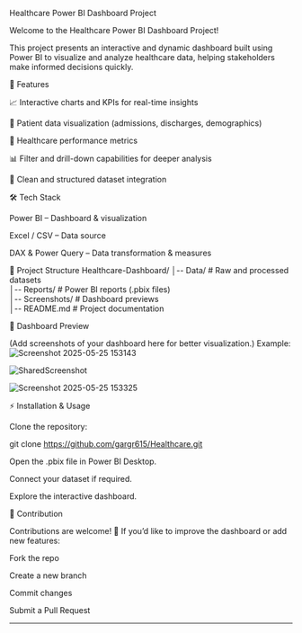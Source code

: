 Healthcare Power BI Dashboard Project

Welcome to the Healthcare Power BI Dashboard Project!

This project presents an interactive and dynamic dashboard built using Power BI to visualize and analyze healthcare data, helping stakeholders make informed decisions quickly.

🚀 Features

📈 Interactive charts and KPIs for real-time insights

🏥 Patient data visualization (admissions, discharges, demographics)

💉 Healthcare performance metrics

📊 Filter and drill-down capabilities for deeper analysis

📂 Clean and structured dataset integration

🛠️ Tech Stack

Power BI – Dashboard & visualization

Excel / CSV – Data source

DAX & Power Query – Data transformation & measures

📂 Project Structure
Healthcare-Dashboard/
│-- Data/              # Raw and processed datasets  
│-- Reports/           # Power BI reports (.pbix files)  
│-- Screenshots/       # Dashboard previews  
│-- README.md          # Project documentation  

📸 Dashboard Preview

(Add screenshots of your dashboard here for better visualization.)
Example:
![Screenshot 2025-05-25 153143](https://github.com/user-attachments/assets/0b920415-dd37-4c83-ad56-ff10aa8bbda0)


![SharedScreenshot](https://github.com/user-attachments/assets/03a5c3a2-b800-450b-9b96-5340914ac435)


![Screenshot 2025-05-25 153325](https://github.com/user-attachments/assets/9fe0fd3d-11a6-4702-bfc1-03c88b634fd6)


⚡ Installation & Usage

Clone the repository:

git clone https://github.com/gargr615/Healthcare.git


Open the .pbix file in Power BI Desktop.

Connect your dataset if required.

Explore the interactive dashboard.

🤝 Contribution

Contributions are welcome! 🎉
If you’d like to improve the dashboard or add new features:

Fork the repo

Create a new branch

Commit changes

Submit a Pull Request

---
